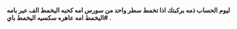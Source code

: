 <b> ليوم الحساب ذمه بركبتك اذا تخمط سطر واحد من سورس امه كحبه اليخمط  الف عير بامه اليخمط امه عاهره سكسيه اليخمط باي# 
. </b>
